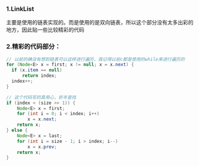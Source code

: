 ### 1.LinkList

主要是使用的链表实现的。而是使用的是双向链表，所以这个部分没有太多出彩的地方，因此贴一些比较精彩的代码

### 2.精彩的代码部分：

```java
// 以前的确没有想到链表可以这样进行遍历，我记得以前c都是使用的while来进行遍历的
for (Node<E> x = first; x != null; x = x.next) {
  if (x.item == null)
      return index;
  index++;
}

// 这个代码写的真用心，折半查找
if (index < (size >> 1)) {
    Node<E> x = first;
    for (int i = 0; i < index; i++)
        x = x.next;
    return x;
} else {
    Node<E> x = last;
    for (int i = size - 1; i > index; i--)
        x = x.prev;
    return x;
}
```